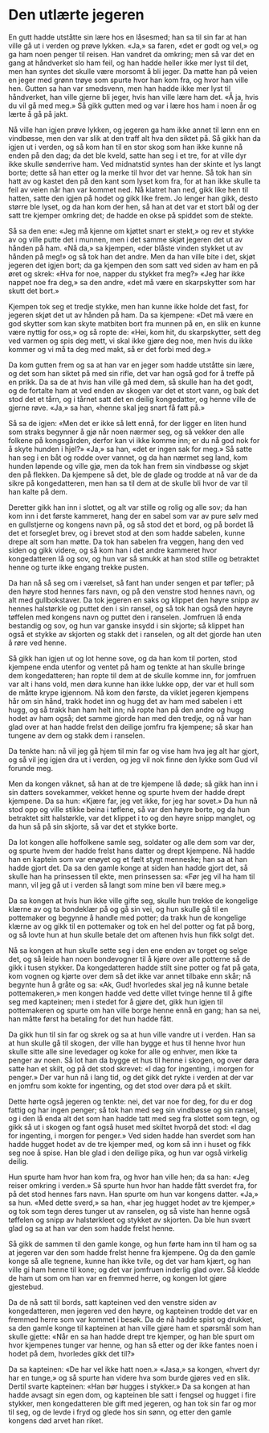 # Den utlærte jegeren

En gutt hadde utståtte sin lære hos en låsesmed; han sa til sin far at han ville gå ut i verden og prøve lykken. «Ja,» sa faren, «det er godt og vel,» og ga ham noen penger til reisen. Han vandret da omkring; men så var det en gang at håndverket slo ham feil, og han hadde heller ikke mer lyst til det, men han syntes det skulle være morsomt å bli jeger. Da møtte han på veien en jeger med grønn trøye som spurte hvor han kom fra, og hvor han ville hen. Gutten sa han var smedsvenn, men han hadde ikke mer lyst til håndverket, han ville gjerne bli jeger, hvis han ville lære ham det. «Å ja, hvis du vil gå med meg.» Så gikk gutten med og var i lære hos ham i noen år og lærte å gå på jakt.

Nå ville han igjen prøve lykken, og jegeren ga ham ikke annet til lønn enn en vindbøsse, men den var slik at den traff alt hva den siktet på. Så gikk han da igjen ut i verden, og så kom han til en stor skog som han ikke kunne nå enden på den dag; da det ble kveld, satte han seg i et tre, for at ville dyr ikke skulle sønderrive ham. Ved midnatstid syntes han der skinte et lys langt borte; dette så han etter og la merke til hvor det var henne. Så tok han sin hatt av og kastet den på den kant som lyset kom fra, for at han ikke skulle ta feil av veien når han var kommet ned. Nå klatret han ned, gikk like hen til hatten, satte den igjen på hodet og gikk like frem. Jo lenger han gikk, desto større ble lyset, og da han kom der hen, så han at det var et stort bål og der satt tre kjemper omkring det; de hadde en okse på spiddet som de stekte.

Så sa den ene: «Jeg må kjenne om kjøttet snart er stekt,» og rev et stykke av og ville putte det i munnen, men i det samme skjøt jegeren det ut av hånden på ham. «Nå da,» sa kjempen, «der blåste vinden stykket ut av hånden på meg!» og så tok han det andre. Men da han ville bite i det, skjøt jegeren det igjen bort; da ga kjempen den som satt ved siden av ham en på øret og skrek: «Hva for noe, napper du stykket fra meg?» «Jeg har ikke nappet noe fra deg,» sa den andre, «det må være en skarpskytter som har skutt det bort.»

Kjempen tok seg et tredje stykke, men han kunne ikke holde det fast, for jegeren skjøt det ut av hånden på ham. Da sa kjempene: «Det må være en god skytter som kan skyte matbiten bort fra munnen på en, en slik en kunne være nyttig for oss,» og så ropte de: «Hei, kom hit, du skarpskytter, sett deg ved varmen og spis deg mett, vi skal ikke gjøre deg noe, men hvis du ikke kommer og vi må ta deg med makt, så er det forbi med deg.»

Da kom gutten frem og sa at han var en jeger som hadde utståtte sin lære, og det som han siktet på med sin rifle, det var han også god for å treffe på en prikk. Da sa de at hvis han ville gå med dem, så skulle han ha det godt, og de fortalte ham at ved enden av skogen var det et stort vann, og bak det stod det et tårn, og i tårnet satt det en deilig kongedatter, og henne ville de gjerne røve. «Ja,» sa han, «henne skal jeg snart få fatt på.»

Så sa de igjen: «Men det er ikke så lett ennå, for der ligger en liten hund som straks begynner å gjø når noen nærmer seg, og så vekker den alle folkene på kongsgården, derfor kan vi ikke komme inn; er du nå god nok for å skyte hunden i hjel?» «Ja,» sa han, «det er ingen sak for meg.» Så satte han seg i en båt og rodde over vannet, og da han nærmet seg land, kom hunden løpende og ville gjø, men da tok han frem sin vindbøsse og skjøt den på flekken. Da kjempene så det, ble de glade og trodde at nå var de da sikre på kongedatteren, men han sa til dem at de skulle bli hvor de var til han kalte på dem.

Deretter gikk han inn i slottet, og alt var stille og rolig og alle sov; da han kom inn i det første kammeret, hang der en sabel som var av pure sølv med en gullstjerne og kongens navn på, og så stod det et bord, og på bordet lå det et forseglet brev, og i brevet stod at den som hadde sabelen, kunne drepe alt som han møtte. Da tok han sabelen fra veggen, hang den ved siden og gikk videre, og så kom han i det andre kammeret hvor kongedatteren lå og sov, og hun var så smukk at han stod stille og betraktet henne og turte ikke engang trekke pusten.

Da han nå så seg om i værelset, så fant han under sengen et par tøfler; på den høyre stod hennes fars navn, og på den venstre stod hennes navn, og alt med gullbokstaver. Da tok jegeren en saks og klippet den høyre snipp av hennes halstørkle og puttet den i sin ransel, og så tok han også den høyre tøffelen med kongens navn og puttet den i ranselen. Jomfruen lå enda bestandig og sov, og hun var ganske insydd i sin skjorte; så klippet han også et stykke av skjorten og stakk det i ranselen, og alt det gjorde han uten å røre ved henne.

Så gikk han igjen ut og lot henne sove, og da han kom til porten, stod kjempene enda utenfor og ventet på ham og tenkte at han skulle bringe dem kongedatteren; han ropte til dem at de skulle komme inn, for jomfruen var alt i hans vold, men døra kunne han ikke lukke opp, der var et hull som de måtte krype igjennom. Nå kom den første, da viklet jegeren kjempens hår om sin hånd, trakk hodet inn og hugg det av ham med sabelen i ett hugg, og så trakk han ham helt inn; nå ropte han på den andre og hugg hodet av ham også; det samme gjorde han med den tredje, og nå var han glad over at han hadde frelst den deilige jomfru fra kjempene; så skar han tungene av dem og stakk dem i ranselen.

Da tenkte han: nå vil jeg gå hjem til min far og vise ham hva jeg alt har gjort, og så vil jeg igjen dra ut i verden, og jeg vil nok finne den lykke som Gud vil forunde meg.

Men da kongen våknet, så han at de tre kjempene lå døde; så gikk han inn i sin datters sovekammer, vekket henne og spurte hvem der hadde drept kjempene. Da sa hun: «Kjære far, jeg vet ikke, for jeg har sovet.» Da hun nå stod opp og ville stikke beina i tøflene, så var den høyre borte, og da hun betraktet sitt halstørkle, var det klippet i to og den høyre snipp manglet, og da hun så på sin skjorte, så var det et stykke borte.

Da lot kongen alle hoffolkene samle seg, soldater og alle dem som var der, og spurte hvem der hadde frelst hans datter og drept kjempene. Nå hadde han en kaptein som var enøyet og et fælt stygt menneske; han sa at han hadde gjort det. Da sa den gamle konge at siden han hadde gjort det, så skulle han ha prinsessen til ekte, men prinsessen sa: «Før jeg vil ha ham til mann, vil jeg gå ut i verden så langt som mine ben vil bære meg.»

Da sa kongen at hvis hun ikke ville gifte seg, skulle hun trekke de kongelige klærne av og ta bondeklær på og gå sin vei, og hun skulle gå til en pottemaker og begynne å handle med potter; da trakk hun de kongelige klærne av og gikk til en pottemaker og tok en hel del potter og fat på borg, og så lovte hun at hun skulle betale det om aftenen hvis hun fikk solgt det.

Nå sa kongen at hun skulle sette seg i den ene enden av torget og selge det, og så leide han noen bondevogner til å kjøre over alle potterne så de gikk i tusen stykker. Da kongedatteren hadde stilt sine potter og fat på gata, kom vognen og kjørte over dem så det ikke var annet tilbake enn skår; nå begynte hun å gråte og sa: «Ak, Gud! hvorledes skal jeg nå kunne betale pottemakeren,» men kongen hadde ved dette villet tvinge henne til å gifte seg med kapteinen; men i stedet for å gjøre det, gikk hun igjen til pottemakeren og spurte om han ville borge henne ennå en gang; han sa nei, han måtte først ha betaling for det hun hadde fått.

Da gikk hun til sin far og skrek og sa at hun ville vandre ut i verden. Han sa at hun skulle gå til skogen, der ville han bygge et hus til henne hvor hun skulle sitte alle sine levedager og koke for alle og enhver, men ikke ta penger av noen. Så lot han da bygge et hus til henne i skogen, og over døra satte han et skilt, og på det stod skrevet: «I dag for ingenting, i morgen for penger.» Der var hun nå i lang tid, og det gikk det rykte i verden at der var en jomfru som kokte for ingenting, og det stod over døra på et skilt.

Dette hørte også jegeren og tenkte: nei, det var noe for deg, for du er dog fattig og har ingen penger; så tok han med seg sin vindbøsse og sin ransel, og i den lå enda alt det som han hadde tatt med seg fra slottet som tegn, og gikk så ut i skogen og fant også huset med skiltet hvorpå det stod: «I dag for ingenting, i morgen for penger.» Ved siden hadde han sverdet som han hadde hugget hodet av de tre kjemper med, og kom så inn i huset og fikk seg noe å spise. Han ble glad i den deilige pika, og hun var også virkelig deilig.

Hun spurte ham hvor han kom fra, og hvor han ville hen; da sa han: «Jeg reiser omkring i verden.» Så spurte hun hvor han hadde fått sverdet fra, for på det stod hennes fars navn. Han spurte om hun var kongens datter. «Ja,» sa hun. «Med dette sverd,» sa han, «har jeg hugget hodet av tre kjemper,» og tok som tegn deres tunger ut av ranselen, og så viste han henne også tøffelen og snipp av halstørkleet og stykket av skjorten. Da ble hun svært glad og sa at han var den som hadde frelst henne.

Så gikk de sammen til den gamle konge, og hun førte ham inn til ham og sa at jegeren var den som hadde frelst henne fra kjempene. Og da den gamle konge så alle tegnene, kunne han ikke tvile, og det var ham kjært, og han ville gi ham henne til kone; og det var jomfruen inderlig glad over. Så kledde de ham ut som om han var en fremmed herre, og kongen lot gjøre gjestebud.

Da de nå satt til bords, satt kapteinen ved den venstre siden av kongedatteren, men jegeren ved den høyre, og kapteinen trodde det var en fremmed herre som var kommet i besøk. Da de nå hadde spist og drukket, sa den gamle konge til kapteinen at han ville gjøre ham et spørsmål som han skulle gjette: «Når en sa han hadde drept tre kjemper, og han ble spurt om hvor kjempenes tunger var henne, og han så etter og der ikke fantes noen i hodet på dem, hvorledes gikk det til?»

Da sa kapteinen: «De har vel ikke hatt noen.» «Jasa,» sa kongen, «hvert dyr har en tunge,» og så spurte han videre hva som burde gjøres ved en slik. Dertil svarte kapteinen: «Han bør hugges i stykker.» Da sa kongen at han hadde avsagt sin egen dom, og kapteinen ble satt i fengsel og hugget i fire stykker, men kongedatteren ble gift med jegeren, og han tok sin far og mor til seg, og de levde i fryd og glede hos sin sønn, og etter den gamle kongens død arvet han riket.
